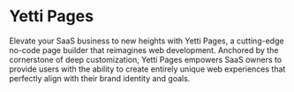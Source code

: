 # Yetti Pages
Elevate your SaaS business to new heights with Yetti Pages, a cutting-edge no-code page builder that reimagines web development. Anchored by the cornerstone of deep customization, Yetti Pages empowers SaaS owners to provide users with the ability to create entirely unique web experiences that perfectly align with their brand identity and goals.
